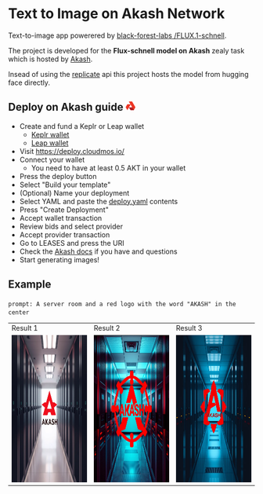 # Text to Image on Akash Network

Text-to-image app powerered by [black-forest-labs /FLUX.1-schnell](https://huggingface.co/black-forest-labs/FLUX.1-schnell).

The project is developed for the **Flux-schnell model on Akash** zealy task which is hosted by [Akash](https://zealy.io/cw/akashnetwork/questboard).

Insead of using the [replicate](https://replicate.com/black-forest-labs/flux-schnell/api) api this project hosts the model from hugging face directly.

## Deploy on Akash guide <img src="./assets/akash-logo.png" alt="drawing" width=20 height=20/>

- Create and fund a Keplr or Leap wallet
  - [Keplr wallet](https://akash.network/docs/getting-started/token-and-wallets/#keplr-wallet)
  - [Leap wallet](https://akash.network/docs/getting-started/token-and-wallets/#leap-cosmos-wallet)
- Visit https://deploy.cloudmos.io/
- Connect your wallet
  - You need to have at least 0.5 AKT in your wallet
- Press the deploy button
- Select "Build your template"
- (Optional) Name your deployment
- Select YAML and paste the [deploy.yaml](deploy.yaml) contents
- Press "Create Deployment"
- Accept wallet transaction
- Review bids and select provider
- Accept provider transaction
- Go to LEASES and press the URI
- Check the [Akash docs](https://akash.network/docs/deployments/cloudmos-deploy/) if you have and questions
- Start generating images!

## Example

`prompt: A server room and a red logo with the word "AKASH" in the center`

<table>
  <tr>
    <td>Result 1</td>
     <td>Result 2</td>
     <td>Result 3</td>
  </tr>
  <tr>
    <td><img src="./assets/akash1.png" alt="drawing" width=300 height=300/></td>
    <td><img src="./assets/akash2.png" alt="drawing" width=300 height=300/></td>
    <td><img src="./assets/akash3.png" alt="drawing" width=300 height=300/></td>
  </tr>
 </table>